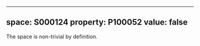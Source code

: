  ---
  space: S000124
  property: P100052
  value: false
  ---
  
  The space is non-trivial by definition.
